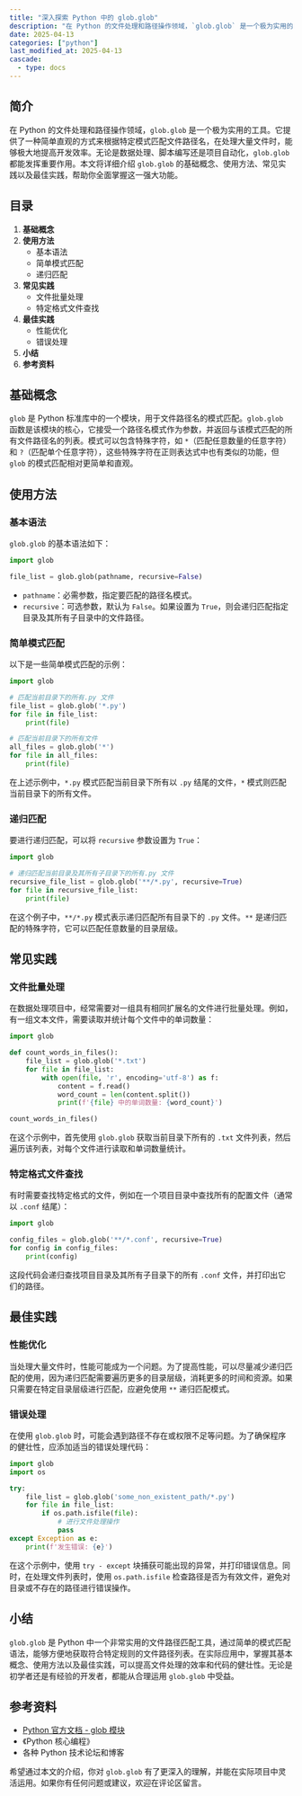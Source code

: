 ```yaml
---
title: "深入探索 Python 中的 glob.glob"
description: "在 Python 的文件处理和路径操作领域，`glob.glob` 是一个极为实用的工具。它提供了一种简单直观的方式来根据特定模式匹配文件路径名，在处理大量文件时，能够极大地提高开发效率。无论是数据处理、脚本编写还是项目自动化，`glob.glob` 都能发挥重要作用。本文将详细介绍 `glob.glob` 的基础概念、使用方法、常见实践以及最佳实践，帮助你全面掌握这一强大功能。"
date: 2025-04-13
categories: ["python"]
last_modified_at: 2025-04-13
cascade:
  - type: docs
---
```



## 简介
在 Python 的文件处理和路径操作领域，`glob.glob` 是一个极为实用的工具。它提供了一种简单直观的方式来根据特定模式匹配文件路径名，在处理大量文件时，能够极大地提高开发效率。无论是数据处理、脚本编写还是项目自动化，`glob.glob` 都能发挥重要作用。本文将详细介绍 `glob.glob` 的基础概念、使用方法、常见实践以及最佳实践，帮助你全面掌握这一强大功能。

<!-- more -->
## 目录
1. **基础概念**
2. **使用方法**
    - 基本语法
    - 简单模式匹配
    - 递归匹配
3. **常见实践**
    - 文件批量处理
    - 特定格式文件查找
4. **最佳实践**
    - 性能优化
    - 错误处理
5. **小结**
6. **参考资料**

## 基础概念
`glob` 是 Python 标准库中的一个模块，用于文件路径名的模式匹配。`glob.glob` 函数是该模块的核心，它接受一个路径名模式作为参数，并返回与该模式匹配的所有文件路径名的列表。模式可以包含特殊字符，如 `*`（匹配任意数量的任意字符）和 `?`（匹配单个任意字符），这些特殊字符在正则表达式中也有类似的功能，但 `glob` 的模式匹配相对更简单和直观。

## 使用方法

### 基本语法
`glob.glob` 的基本语法如下：
```python
import glob

file_list = glob.glob(pathname, recursive=False)
```
- `pathname`：必需参数，指定要匹配的路径名模式。
- `recursive`：可选参数，默认为 `False`。如果设置为 `True`，则会递归匹配指定目录及其所有子目录中的文件路径。

### 简单模式匹配
以下是一些简单模式匹配的示例：
```python
import glob

# 匹配当前目录下的所有.py 文件
file_list = glob.glob('*.py')
for file in file_list:
    print(file)

# 匹配当前目录下的所有文件
all_files = glob.glob('*')
for file in all_files:
    print(file)
```
在上述示例中，`*.py` 模式匹配当前目录下所有以 `.py` 结尾的文件，`*` 模式则匹配当前目录下的所有文件。

### 递归匹配
要进行递归匹配，可以将 `recursive` 参数设置为 `True`：
```python
import glob

# 递归匹配当前目录及其所有子目录下的所有.py 文件
recursive_file_list = glob.glob('**/*.py', recursive=True)
for file in recursive_file_list:
    print(file)
```
在这个例子中，`**/*.py` 模式表示递归匹配所有目录下的 `.py` 文件。`**` 是递归匹配的特殊字符，它可以匹配任意数量的目录层级。

## 常见实践

### 文件批量处理
在数据处理项目中，经常需要对一组具有相同扩展名的文件进行批量处理。例如，有一组文本文件，需要读取并统计每个文件中的单词数量：
```python
import glob

def count_words_in_files():
    file_list = glob.glob('*.txt')
    for file in file_list:
        with open(file, 'r', encoding='utf-8') as f:
            content = f.read()
            word_count = len(content.split())
            print(f'{file} 中的单词数量: {word_count}')

count_words_in_files()
```
在这个示例中，首先使用 `glob.glob` 获取当前目录下所有的 `.txt` 文件列表，然后遍历该列表，对每个文件进行读取和单词数量统计。

### 特定格式文件查找
有时需要查找特定格式的文件，例如在一个项目目录中查找所有的配置文件（通常以 `.conf` 结尾）：
```python
import glob

config_files = glob.glob('**/*.conf', recursive=True)
for config in config_files:
    print(config)
```
这段代码会递归查找项目目录及其所有子目录下的所有 `.conf` 文件，并打印出它们的路径。

## 最佳实践

### 性能优化
当处理大量文件时，性能可能成为一个问题。为了提高性能，可以尽量减少递归匹配的使用，因为递归匹配需要遍历更多的目录层级，消耗更多的时间和资源。如果只需要在特定目录层级进行匹配，应避免使用 `**` 递归匹配模式。

### 错误处理
在使用 `glob.glob` 时，可能会遇到路径不存在或权限不足等问题。为了确保程序的健壮性，应添加适当的错误处理代码：
```python
import glob
import os

try:
    file_list = glob.glob('some_non_existent_path/*.py')
    for file in file_list:
        if os.path.isfile(file):
            # 进行文件处理操作
            pass
except Exception as e:
    print(f'发生错误: {e}')
```
在这个示例中，使用 `try - except` 块捕获可能出现的异常，并打印错误信息。同时，在处理文件列表时，使用 `os.path.isfile` 检查路径是否为有效文件，避免对目录或不存在的路径进行错误操作。

## 小结
`glob.glob` 是 Python 中一个非常实用的文件路径匹配工具，通过简单的模式匹配语法，能够方便地获取符合特定规则的文件路径列表。在实际应用中，掌握其基本概念、使用方法以及最佳实践，可以提高文件处理的效率和代码的健壮性。无论是初学者还是有经验的开发者，都能从合理运用 `glob.glob` 中受益。

## 参考资料
- [Python 官方文档 - glob 模块](https://docs.python.org/3/library/glob.html)
- 《Python 核心编程》
- 各种 Python 技术论坛和博客

希望通过本文的介绍，你对 `glob.glob` 有了更深入的理解，并能在实际项目中灵活运用。如果你有任何问题或建议，欢迎在评论区留言。 